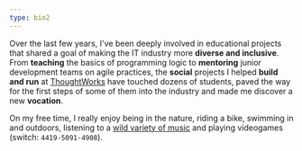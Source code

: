 ```yaml
---
type: bio2
---
```


Over the last few years, I've been deeply involved in educational projects
that shared a goal of making the IT industry more **diverse and inclusive**.
From **teaching** the basics of programming logic to **mentoring**
junior development teams on agile practices,
the **social** projects I helped **build and run** at
[ThoughtWorks](https://www.thoughtworks.com/aceleradora) have touched
dozens of students, paved the way for the first steps of some of them
into the industry and made me discover a new **vocation**.

On my free time, I really enjoy being in the nature, riding a bike, swimming in and outdoors,
listening to a [wild variety of music](https://open.spotify.com/user/fernandomachado90)
and playing videogames (switch: `4419-5091-4908`).
